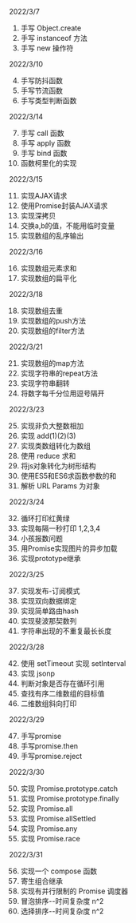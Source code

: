2022/3/7

1. 手写 Object.create 
2. 手写 instanceof 方法
3. 手写 new 操作符
   
2022/3/10

4. 手写防抖函数
5. 手写节流函数
6. 手写类型判断函数

2022/3/14

7. 手写 call 函数
8. 手写 apply 函数
9. 手写 bind 函数
10. 函数柯里化的实现


2022/3/15

11. 实现AJAX请求
12. 使用Promise封装AJAX请求
13. 实现深拷贝
14. 交换a,b的值，不能用临时变量
15. 实现数组的乱序输出

2022/3/16

16. 实现数组元素求和
17. 实现数组的扁平化

2022/3/18

18. 实现数组去重
19. 实现数组的push方法
20. 实现数组的filter方法


2022/3/21

21. 实现数组的map方法
22. 实现字符串的repeat方法
23. 实现字符串翻转
24. 将数字每千分位用逗号隔开


2022/3/23

25. 实现非负大整数相加
26. 实现 add(1)(2)(3)
27. 实现类数组转化为数组
28. 使用 reduce 求和
29. 将js对象转化为树形结构
30. 使用ES5和ES6求函数参数的和
31. 解析 URL Params 为对象

2022/3/24

32. 循环打印红黄绿
33. 实现每隔一秒打印 1,2,3,4
34. 小孩报数问题
35. 用Promise实现图片的异步加载
36. 实现prototype继承

2022/3/25

37. 实现发布-订阅模式
38. 实现双向数据绑定
39. 实现简单路由hash
40. 实现斐波那契数列
41. 字符串出现的不重复最长长度


2022/3/28

42. 使用 setTimeout 实现 setInterval
43. 实现 jsonp 
44. 判断对象是否存在循环引用
45. 查找有序二维数组的目标值
46. 二维数组斜向打印


2022/3/29

47. 手写promise
48. 手写promise.then
49. 手写promise.reject

2022/3/30

50. 实现 Promise.prototype.catch
51. 实现 Promise.prototype.finally
52. 实现 Promise.all
53. 实现 Promise.allSettled
54. 实现 Promise.any
55. 实现 Promise.race


2022/3/31

56. 实现一个 compose 函数
57. 寄生组合继承
58. 实现有并行限制的 Promise 调度器
59. 冒泡排序--时间复杂度 n^2
60. 选择排序--时间复杂度 n^2